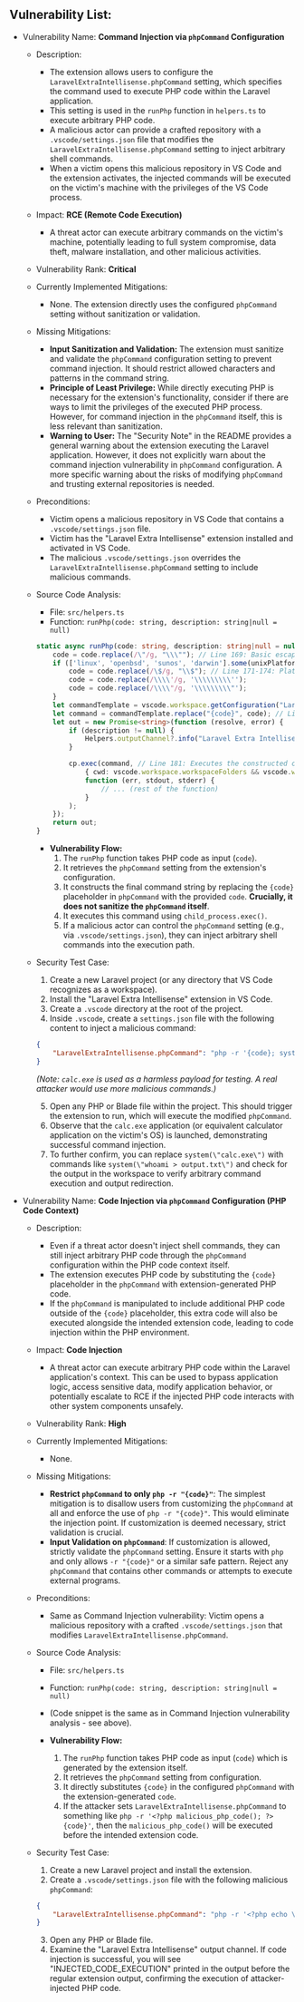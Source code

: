 ## Vulnerability List:

- Vulnerability Name: **Command Injection via `phpCommand` Configuration**
  - Description:
    - The extension allows users to configure the `LaravelExtraIntellisense.phpCommand` setting, which specifies the command used to execute PHP code within the Laravel application.
    - This setting is used in the `runPhp` function in `helpers.ts` to execute arbitrary PHP code.
    - A malicious actor can provide a crafted repository with a `.vscode/settings.json` file that modifies the `LaravelExtraIntellisense.phpCommand` setting to inject arbitrary shell commands.
    - When a victim opens this malicious repository in VS Code and the extension activates, the injected commands will be executed on the victim's machine with the privileges of the VS Code process.
  - Impact: **RCE (Remote Code Execution)**
    - A threat actor can execute arbitrary commands on the victim's machine, potentially leading to full system compromise, data theft, malware installation, and other malicious activities.
  - Vulnerability Rank: **Critical**
  - Currently Implemented Mitigations:
    - None. The extension directly uses the configured `phpCommand` setting without sanitization or validation.
  - Missing Mitigations:
    - **Input Sanitization and Validation:** The extension must sanitize and validate the `phpCommand` configuration setting to prevent command injection. It should restrict allowed characters and patterns in the command string.
    - **Principle of Least Privilege:**  While directly executing PHP is necessary for the extension's functionality, consider if there are ways to limit the privileges of the executed PHP process. However, for command injection in the `phpCommand` itself, this is less relevant than sanitization.
    - **Warning to User:**  The "Security Note" in the README provides a general warning about the extension executing the Laravel application. However, it does not explicitly warn about the command injection vulnerability in `phpCommand` configuration. A more specific warning about the risks of modifying `phpCommand` and trusting external repositories is needed.
  - Preconditions:
    - Victim opens a malicious repository in VS Code that contains a `.vscode/settings.json` file.
    - Victim has the "Laravel Extra Intellisense" extension installed and activated in VS Code.
    - The malicious `.vscode/settings.json` overrides the `LaravelExtraIntellisense.phpCommand` setting to include malicious commands.
  - Source Code Analysis:
    - File: `src/helpers.ts`
    - Function: `runPhp(code: string, description: string|null = null)`

    ```typescript
    static async runPhp(code: string, description: string|null = null) : Promise<string> {
        code = code.replace(/\"/g, "\\\""); // Line 169: Basic escaping of double quotes in PHP code. Ineffective against command injection.
        if (['linux', 'openbsd', 'sunos', 'darwin'].some(unixPlatforms => os.platform().includes(unixPlatforms))) {
            code = code.replace(/\$/g, "\\$"); // Line 171-174: Platform-specific escaping, still ineffective for command injection.
            code = code.replace(/\\\\'/g, '\\\\\\\\\'');
            code = code.replace(/\\\\"/g, '\\\\\\\\\"');
        }
        let commandTemplate = vscode.workspace.getConfiguration("LaravelExtraIntellisense").get<string>('phpCommand') ?? "php -r \"{code}\""; // Line 175: Retrieves phpCommand from configuration, defaults to "php -r \"{code}\"".
        let command = commandTemplate.replace("{code}", code); // Line 176: Constructs the command by replacing "{code}" with the PHP code, WITHOUT SANITIZATION of commandTemplate.
        let out = new Promise<string>(function (resolve, error) {
            if (description != null) {
                Helpers.outputChannel?.info("Laravel Extra Intellisense command started: " + description);
            }

            cp.exec(command, // Line 181: Executes the constructed command using child_process.exec.
                { cwd: vscode.workspace.workspaceFolders && vscode.workspace.workspaceFolders.length > 0 ? vscode.workspace.workspaceFolders[0].uri.fsPath : undefined },
                function (err, stdout, stderr) {
                    // ... (rest of the function)
                }
            );
        });
        return out;
    }
    ```

    - **Vulnerability Flow:**
        1. The `runPhp` function takes PHP code as input (`code`).
        2. It retrieves the `phpCommand` setting from the extension's configuration.
        3. It constructs the final command string by replacing the `{code}` placeholder in `phpCommand` with the provided `code`. **Crucially, it does not sanitize the `phpCommand` itself**.
        4. It executes this command using `child_process.exec()`.
        5. If a malicious actor can control the `phpCommand` setting (e.g., via `.vscode/settings.json`), they can inject arbitrary shell commands into the execution path.

  - Security Test Case:
    1. Create a new Laravel project (or any directory that VS Code recognizes as a workspace).
    2. Install the "Laravel Extra Intellisense" extension in VS Code.
    3. Create a `.vscode` directory at the root of the project.
    4. Inside `.vscode`, create a `settings.json` file with the following content to inject a malicious command:

    ```json
    {
        "LaravelExtraIntellisense.phpCommand": "php -r '{code}; system(\"calc.exe\");'"
    }
    ```
    *(Note: `calc.exe` is used as a harmless payload for testing. A real attacker would use more malicious commands.)*

    5. Open any PHP or Blade file within the project. This should trigger the extension to run, which will execute the modified `phpCommand`.
    6. Observe that the `calc.exe` application (or equivalent calculator application on the victim's OS) is launched, demonstrating successful command injection.
    7. To further confirm, you can replace `system(\"calc.exe\")` with commands like `system(\"whoami > output.txt\")` and check for the output in the workspace to verify arbitrary command execution and output redirection.

- Vulnerability Name: **Code Injection via `phpCommand` Configuration (PHP Code Context)**
  - Description:
    - Even if a threat actor doesn't inject shell commands, they can still inject arbitrary PHP code through the `phpCommand` configuration within the PHP code context itself.
    - The extension executes PHP code by substituting the `{code}` placeholder in the `phpCommand` with extension-generated PHP code.
    - If the `phpCommand` is manipulated to include additional PHP code outside of the `{code}` placeholder, this extra code will also be executed alongside the intended extension code, leading to code injection within the PHP environment.
  - Impact: **Code Injection**
    - A threat actor can execute arbitrary PHP code within the Laravel application's context. This can be used to bypass application logic, access sensitive data, modify application behavior, or potentially escalate to RCE if the injected PHP code interacts with other system components unsafely.
  - Vulnerability Rank: **High**
  - Currently Implemented Mitigations:
    - None.
  - Missing Mitigations:
    - **Restrict `phpCommand` to only `php -r "{code}"`**:  The simplest mitigation is to disallow users from customizing the `phpCommand` at all and enforce the use of `php -r "{code}"`. This would eliminate the injection point.  If customization is deemed necessary, strict validation is crucial.
    - **Input Validation on `phpCommand`**:  If customization is allowed, strictly validate the `phpCommand` setting.  Ensure it starts with `php` and only allows `-r "{code}"` or a similar safe pattern. Reject any `phpCommand` that contains other commands or attempts to execute external programs.
  - Preconditions:
    - Same as Command Injection vulnerability: Victim opens a malicious repository with a crafted `.vscode/settings.json` that modifies `LaravelExtraIntellisense.phpCommand`.
  - Source Code Analysis:
    - File: `src/helpers.ts`
    - Function: `runPhp(code: string, description: string|null = null)`
    -  (Code snippet is the same as in Command Injection vulnerability analysis - see above).

    - **Vulnerability Flow:**
        1. The `runPhp` function takes PHP code as input (`code`) which is generated by the extension itself.
        2. It retrieves the `phpCommand` setting from configuration.
        3. It directly substitutes `{code}` in the configured `phpCommand` with the extension-generated `code`.
        4. If the attacker sets `LaravelExtraIntellisense.phpCommand` to something like `php -r '<?php malicious_php_code(); ?> {code}'`, then the `malicious_php_code()` will be executed before the intended extension code.

  - Security Test Case:
    1. Create a new Laravel project and install the extension.
    2. Create a `.vscode/settings.json` file with the following malicious `phpCommand`:

    ```json
    {
        "LaravelExtraIntellisense.phpCommand": "php -r '<?php echo \"INJECTED_CODE_EXECUTION\"; ?> {code}'"
    }
    ```

    3. Open any PHP or Blade file.
    4. Examine the "Laravel Extra Intellisense" output channel. If code injection is successful, you will see "INJECTED_CODE_EXECUTION" printed in the output before the regular extension output, confirming the execution of attacker-injected PHP code.
